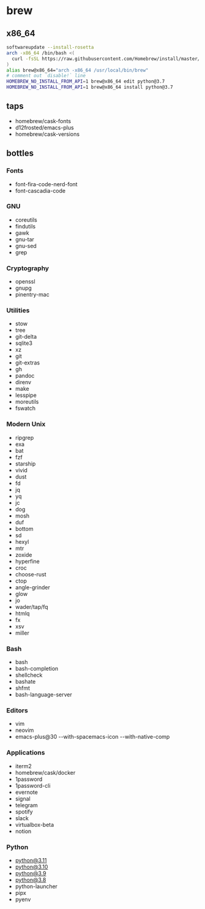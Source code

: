 # brew

## x86_64
```sh
softwareupdate --install-rosetta
arch -x86_64 /bin/bash <(
  curl -fsSL https://raw.githubusercontent.com/Homebrew/install/master/install.sh
)
alias brew@x86_64="arch -x86_64 /usr/local/bin/brew"
# comment out `disable!` line
HOMEBREW_NO_INSTALL_FROM_API=1 brew@x86_64 edit python@3.7
HOMEBREW_NO_INSTALL_FROM_API=1 brew@x86_64 install python@3.7
```

## taps
- homebrew/cask-fonts
- d12frosted/emacs-plus
- homebrew/cask-versions

## bottles

### Fonts
- font-fira-code-nerd-font
- font-cascadia-code

### GNU
- coreutils
- findutils
- gawk
- gnu-tar
- gnu-sed
- grep

### Cryptography
- openssl
- gnupg
- pinentry-mac

### Utilities
- stow
- tree
- git-delta
- sqlite3
- xz
- git
- git-extras
- gh
- pandoc
- direnv
- make
- lesspipe
- moreutils
- fswatch

### Modern Unix
- ripgrep
- exa
- bat
- fzf
- starship
- vivid
- dust
- fd
- jq
- yq
- jc
- dog
- mosh
- duf
- bottom
- sd
- hexyl
- mtr
- zoxide
- hyperfine
- croc
- choose-rust
- ctop
- angle-grinder
- glow
- jo
- wader/tap/fq
- htmlq
- fx
- xsv
- miller

### Bash
- bash
- bash-completion
- shellcheck
- bashate
- shfmt
- bash-language-server

### Editors
- vim
- neovim
- emacs-plus@30 --with-spacemacs-icon --with-native-comp

### Applications
- iterm2
- homebrew/cask/docker
- 1password
- 1password-cli
- evernote
- signal
- telegram
- spotify
- slack
- virtualbox-beta
- notion

### Python
- python@3.11
- python@3.10
- python@3.9
- python@3.8
- python-launcher
- pipx
- pyenv
